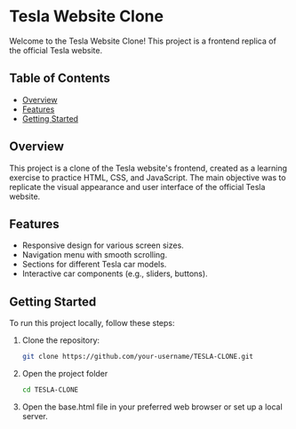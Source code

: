 # Tesla Website Clone

Welcome to the Tesla Website Clone! This project is a frontend replica of the official Tesla website.

## Table of Contents

- [Overview](#overview)
- [Features](#features)
- [Getting Started](#getting-started)

## Overview

This project is a clone of the Tesla website's frontend, created as a learning exercise to practice HTML, CSS, and JavaScript. The main objective was to replicate the visual appearance and user interface of the official Tesla website.

## Features

- Responsive design for various screen sizes.
- Navigation menu with smooth scrolling.
- Sections for different Tesla car models.
- Interactive car components (e.g., sliders, buttons).

## Getting Started

To run this project locally, follow these steps:

1. Clone the repository:

   ```bash
   git clone https://github.com/your-username/TESLA-CLONE.git
   ```

2. Open the project folder
    ```bash
    cd TESLA-CLONE
    ```
3. Open the base.html file in your preferred web browser or set up a local server.